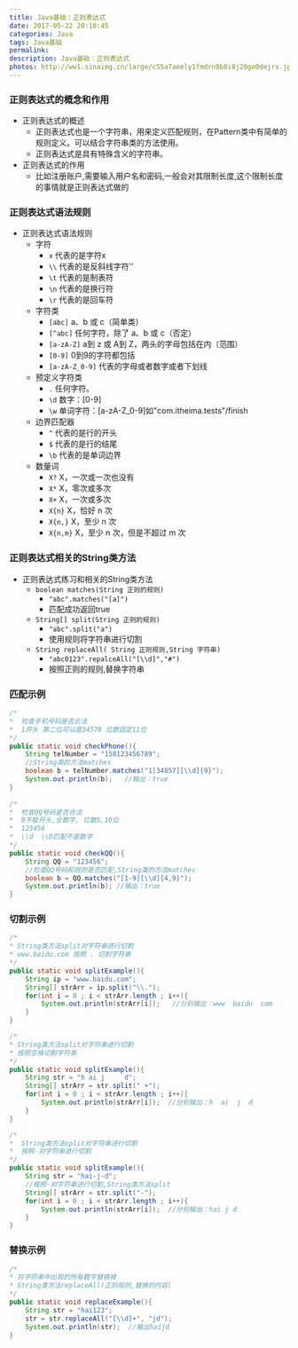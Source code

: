 ```yaml
---
title: Java基础：正则表达式
date: 2017-05-22 20:10:45
categories: Java
tags: Java基础
permalink:
description: Java基础：正则表达式
photos: http://ww1.sinaimg.cn/large/c55a7aeely1fmdrn8b8i8j20go0dejrs.jpg
---
```

### 正则表达式的概念和作用
- 正则表达式的概述
	- 正则表达式也是一个字符串，用来定义匹配规则，在Pattern类中有简单的规则定义。可以结合字符串类的方法使用。
	- 正则表达式是具有特殊含义的字符串。
- 正则表达式的作用
	- 比如注册账户,需要输入用户名和密码,一般会对其限制长度,这个限制长度的事情就是正则表达式做的
<!--more-->		
### 正则表达式语法规则
- 正则表达式语法规则
	- 字符
		- `x`  代表的是字符x
		- `\\` 代表的是反斜线字符'\'
		- `\t` 代表的是制表符
		- `\n` 代表的是换行符
		- `\r` 代表的是回车符
	- 字符类
		- `[abc]`    a、b 或 c（简单类）
		- `[^abc]`   任何字符，除了 a、b 或 c（否定）
		- `[a-zA-Z]` a到 z 或 A到 Z，两头的字母包括在内（范围） 
		- `[0-9]`    0到9的字符都包括
		- `[a-zA-Z_0-9]` 代表的字母或者数字或者下划线
	- 预定义字符类
		- `.` 任何字符。
		- `\d` 数字：[0-9]
		- `\w` 单词字符：[a-zA-Z_0-9]如"com.itheima.tests"/finish
	- 边界匹配器
		- `^`  代表的是行的开头
		- `$`  代表的是行的结尾
		- `\b` 代表的是单词边界
	- 数量词
		- `X?`     X，一次或一次也没有
		- `X*`     X，零次或多次
		- `X+`     X，一次或多次
		- `X{n}`   X，恰好 n 次 
		- `X{n,}`  X，至少 n 次 
		- `X{n,m}` X，至少 n 次，但是不超过 m 次


### 正则表达式相关的String类方法
- 正则表达式练习和相关的String类方法
	- `boolean matches(String 正则的规则)`
		- `"abc".matches("[a]")` 
		- 匹配成功返回true
	- `String[] split(String 正则的规则)`
		- `"abc".split("a")` 
		- 使用规则将字符串进行切割
	- `String replaceAll( String 正则规则,String 字符串)`
		- `"abc0123".repalceAll("[\\d]","#")`	
		- 按照正则的规则,替换字符串
	
	
### 匹配示例
```Java
/*
*  检查手机号码是否合法
*  1开头 第二位可以是34578 位数固定11位
*/
public static void checkPhone(){
	String telNumber = "158123456789";
	//String类的方法matches
	boolean b = telNumber.matches("1[34857][\\d]{9}");
	System.out.println(b);   //输出：true
}
				
/*
*  检查QQ号码是否合法
*  0不能开头,全数字, 位数5,10位
*  123456 
*  \\d  \\D匹配不是数字
*/
public static void checkQQ(){
	String QQ = "123456";
	//检查QQ号码和规则是否匹配,String类的方法matches
	boolean b = QQ.matches("[1-9][\\d]{4,9}");
	System.out.println(b); //输出：true
}
```	

### 切割示例
```Java
/*
* String类方法split对字符串进行切割
* www.baidu.com 按照 . 切割字符串
*/
public static void splitExample(){
	String ip = "www.baidu.com";
	String[] strArr = ip.split("\\.");
	for(int i = 0 ; i < strArr.length ; i++){
		System.out.println(strArr[i]);   //分别输出：www  baidu  com
	}
}
```
```Java				
/*
* String类方法split对字符串进行切割
* 按照空格切割字符串
*/
public static void splitExample(){
	String str = "h ai j     d";
	String[] strArr = str.split(" +");
	for(int i = 0 ; i < strArr.length ; i++){
		System.out.println(strArr[i]);  //分别输出：h  ai  j  d
	}
}
```
```Java				
/*
*  String类方法split对字符串进行切割
*  按照-对字符串进行切割
*/
public static void splitExample(){
    String str = "hai-j-d";
	//按照-对字符串进行切割,String类方法split
	String[] strArr = str.split("-");
	for(int i = 0 ; i < strArr.length ; i++){
		System.out.println(strArr[i]);  //分别输出：hai j d
	}
}	
```
			
### 替换示例
```Java
/*
* 将字符串中出现的所有数字替换掉
* String类方法replaceAll(正则规则,替换的内容)
*/
public static void replaceExample(){
	String str = "hai123";
	str = str.replaceAll("[\\d]+", "jd");
	System.out.println(str);  //输出haijd
}
```	